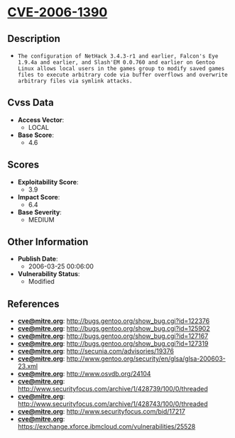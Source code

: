 
# [CVE-2006-1390](http://bugs.gentoo.org/show_bug.cgi?id=122376)

## Description

- `The configuration of NetHack 3.4.3-r1 and earlier, Falcon's Eye 1.9.4a and earlier, and Slash'EM 0.0.760 and earlier on Gentoo Linux allows local users in the games group to modify saved games files to execute arbitrary code via buffer overflows and overwrite arbitrary files via symlink attacks.`

## Cvss Data

- **Access Vector**:
  - LOCAL
- **Base Score**:
  - 4.6

## Scores

- **Exploitability Score**:
  - 3.9
- **Impact Score**:
  - 6.4
- **Base Severity**:
  - MEDIUM

## Other Information

- **Publish Date**:
  - 2006-03-25 00:06:00
- **Vulnerability Status**:
  - Modified

## References

- **cve@mitre.org**: http://bugs.gentoo.org/show_bug.cgi?id=122376
- **cve@mitre.org**: http://bugs.gentoo.org/show_bug.cgi?id=125902
- **cve@mitre.org**: http://bugs.gentoo.org/show_bug.cgi?id=127167
- **cve@mitre.org**: http://bugs.gentoo.org/show_bug.cgi?id=127319
- **cve@mitre.org**: http://secunia.com/advisories/19376
- **cve@mitre.org**: http://www.gentoo.org/security/en/glsa/glsa-200603-23.xml
- **cve@mitre.org**: http://www.osvdb.org/24104
- **cve@mitre.org**: http://www.securityfocus.com/archive/1/428739/100/0/threaded
- **cve@mitre.org**: http://www.securityfocus.com/archive/1/428743/100/0/threaded
- **cve@mitre.org**: http://www.securityfocus.com/bid/17217
- **cve@mitre.org**: https://exchange.xforce.ibmcloud.com/vulnerabilities/25528
